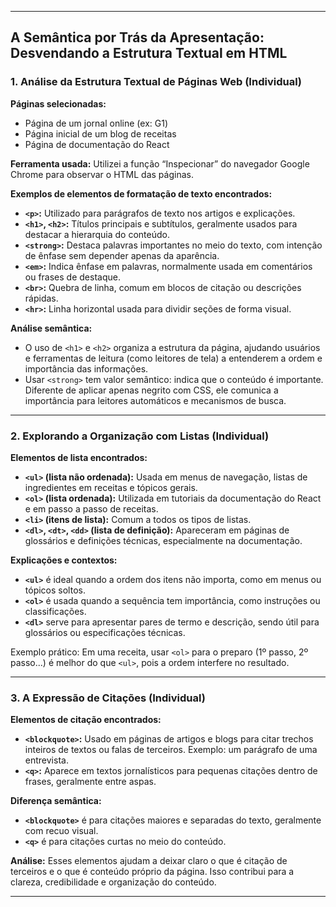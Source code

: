 

---

## **A Semântica por Trás da Apresentação: Desvendando a Estrutura Textual em HTML**

### **1. Análise da Estrutura Textual de Páginas Web (Individual)**

**Páginas selecionadas:**

* Página de um jornal online (ex: G1)
* Página inicial de um blog de receitas
* Página de documentação do React

**Ferramenta usada:**
Utilizei a função “Inspecionar” do navegador Google Chrome para observar o HTML das páginas.

**Exemplos de elementos de formatação de texto encontrados:**

* **`<p>`:** Utilizado para parágrafos de texto nos artigos e explicações.
* **`<h1>`, `<h2>`:** Títulos principais e subtítulos, geralmente usados para destacar a hierarquia do conteúdo.
* **`<strong>`:** Destaca palavras importantes no meio do texto, com intenção de ênfase sem depender apenas da aparência.
* **`<em>`:** Indica ênfase em palavras, normalmente usada em comentários ou frases de destaque.
* **`<br>`:** Quebra de linha, comum em blocos de citação ou descrições rápidas.
* **`<hr>`:** Linha horizontal usada para dividir seções de forma visual.

**Análise semântica:**

* O uso de `<h1>` e `<h2>` organiza a estrutura da página, ajudando usuários e ferramentas de leitura (como leitores de tela) a entenderem a ordem e importância das informações.
* Usar `<strong>` tem valor semântico: indica que o conteúdo é importante. Diferente de aplicar apenas negrito com CSS, ele comunica a importância para leitores automáticos e mecanismos de busca.

---

### **2. Explorando a Organização com Listas (Individual)**

**Elementos de lista encontrados:**

* **`<ul>` (lista não ordenada):** Usada em menus de navegação, listas de ingredientes em receitas e tópicos gerais.
* **`<ol>` (lista ordenada):** Utilizada em tutoriais da documentação do React e em passo a passo de receitas.
* **`<li>` (itens de lista):** Comum a todos os tipos de listas.
* **`<dl>`, `<dt>`, `<dd>` (lista de definição):** Apareceram em páginas de glossários e definições técnicas, especialmente na documentação.

**Explicações e contextos:**

* **`<ul>`** é ideal quando a ordem dos itens não importa, como em menus ou tópicos soltos.
* **`<ol>`** é usada quando a sequência tem importância, como instruções ou classificações.
* **`<dl>`** serve para apresentar pares de termo e descrição, sendo útil para glossários ou especificações técnicas.

Exemplo prático: Em uma receita, usar `<ol>` para o preparo (1º passo, 2º passo...) é melhor do que `<ul>`, pois a ordem interfere no resultado.

---

### **3. A Expressão de Citações (Individual)**

**Elementos de citação encontrados:**

* **`<blockquote>`:** Usado em páginas de artigos e blogs para citar trechos inteiros de textos ou falas de terceiros. Exemplo: um parágrafo de uma entrevista.
* **`<q>`:** Aparece em textos jornalísticos para pequenas citações dentro de frases, geralmente entre aspas.

**Diferença semântica:**

* **`<blockquote>`** é para citações maiores e separadas do texto, geralmente com recuo visual.
* **`<q>`** é para citações curtas no meio do conteúdo.

**Análise:**
Esses elementos ajudam a deixar claro o que é citação de terceiros e o que é conteúdo próprio da página. Isso contribui para a clareza, credibilidade e organização do conteúdo.

---


